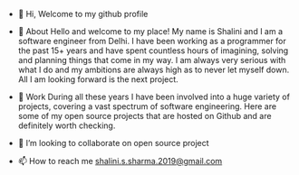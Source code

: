 - 👋 Hi, Welcome to my github profile

- 👀 About 
Hello and welcome to my place! My name is Shalini and I am a software engineer from Delhi. I have been working as a programmer for the past 15+ years and have spent countless hours of imagining, solving and planning things that come in my way. I am always very serious with what I do and my ambitions are always high as to never let myself down. All I am looking forward is the next project.

- 🌱 Work
During all these years I have been involved into a huge variety of projects, covering a vast spectrum of software engineering. Here are some of my open source projects that are hosted on Github and are definitely worth checking.

- 💞️ I’m looking to collaborate on open source project

- 📫 How to reach me shalini.s.sharma.2019@gmail.com





<!---
shalini-s-sharma/shalini-s-sharma is a ✨ special ✨ repository because its `README.md` (this file) appears on your GitHub profile.
You can click the Preview link to take a look at your changes.
--->
